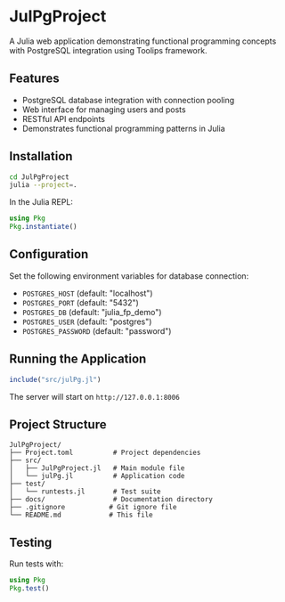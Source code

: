 # JulPgProject

A Julia web application demonstrating functional programming concepts with PostgreSQL integration using Toolips framework.

## Features

- PostgreSQL database integration with connection pooling
- Web interface for managing users and posts
- RESTful API endpoints
- Demonstrates functional programming patterns in Julia

## Installation

```bash
cd JulPgProject
julia --project=.
```

In the Julia REPL:
```julia
using Pkg
Pkg.instantiate()
```

## Configuration

Set the following environment variables for database connection:
- `POSTGRES_HOST` (default: "localhost")
- `POSTGRES_PORT` (default: "5432")
- `POSTGRES_DB` (default: "julia_fp_demo")
- `POSTGRES_USER` (default: "postgres")
- `POSTGRES_PASSWORD` (default: "password")

## Running the Application

```julia
include("src/julPg.jl")
```

The server will start on `http://127.0.0.1:8006`

## Project Structure

```
JulPgProject/
├── Project.toml          # Project dependencies
├── src/
│   ├── JulPgProject.jl   # Main module file
│   └── julPg.jl          # Application code
├── test/
│   └── runtests.jl       # Test suite
├── docs/                 # Documentation directory
├── .gitignore           # Git ignore file
└── README.md            # This file
```

## Testing

Run tests with:
```julia
using Pkg
Pkg.test()
```